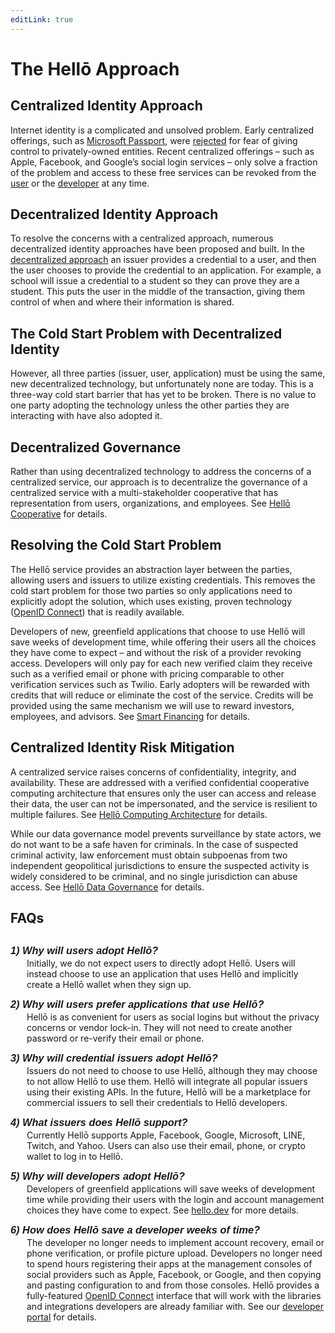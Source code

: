 ```yaml
---
editLink: true
---
```


# The Hellō Approach

## Centralized Identity Approach

Internet identity is a complicated and unsolved problem. Early centralized offerings, such as [Microsoft Passport][1], were [rejected][2] for fear of giving control to privately-owned entities. Recent centralized offerings – such as Apple, Facebook, and Google’s social login services – only solve a fraction of the problem and access to these free services can be revoked from the [user][3] or the [developer][4] at any time.

## Decentralized Identity Approach

To resolve the concerns with a centralized approach, numerous decentralized identity approaches have been proposed and built. In the [decentralized approach](https://www.microsoft.com/en-us/security/business/solutions/decentralized-identity) an issuer provides a credential to a user, and then the user chooses to provide the credential to an application. For example, a school will issue a credential to a student so they can prove they are a student. This puts the user in the middle of the transaction, giving them control of when and where their information is shared. 

## The Cold Start Problem with Decentralized Identity

However, all three parties (issuer, user, application) must be using the same, new decentralized technology, but unfortunately none are today. This is a three-way cold start barrier that has yet to be broken. There is no value to one party adopting the technology unless the other parties they are interacting with have also adopted it.

## Decentralized Governance

Rather than using decentralized technology to address the concerns of a centralized service, our approach is to decentralize the governance of a centralized service with a multi-stakeholder cooperative that has representation from users, organizations, and employees. See [Hellō Cooperative](cooperative) for details.

## Resolving the Cold Start Problem

The Hellō service provides an abstraction layer between the parties, allowing users and issuers to utilize existing credentials. This removes the cold start problem for those two parties so only applications need to explicitly adopt the solution, which uses existing, proven technology ([OpenID Connect][5]) that is readily available.

Developers of new, greenfield applications that choose to use Hellō will save weeks of development time, while offering their users all the choices they have come to expect – and without the risk of a provider revoking access. Developers will only pay for each new verified claim they receive such as a verified email or phone with pricing comparable to other verification services such as Twilio.
Early adopters will be rewarded with credits that will reduce or eliminate the cost of the service. Credits will be provided using the same mechanism we will use to reward investors, employees, and advisors. See [Smart Financing](financing) for details.

## Centralized Identity Risk Mitigation

A centralized service raises concerns of confidentiality, integrity, and availability. These are addressed with a verified confidential cooperative computing architecture that ensures only the user can access and release their data, the user can not be impersonated, and the service is resilient to multiple failures. See [Hellō Computing Architecture](architecture) for details.

While our data governance model prevents surveillance by state actors, we do not want to be a safe haven for criminals. In the case of suspected criminal activity, law enforcement must obtain subpoenas from two independent geopolitical jurisdictions to ensure the suspected activity is widely considered to be criminal, and no single jurisdiction can abuse access. See [Hellō Data Governance](data-governance) for details.

## FAQs
### 1) Why will users adopt Hellō?
Initially, we do not expect users to directly adopt Hellō. Users will instead choose to use an application that uses Hellō and implicitly create a Hellō wallet when they sign up.
### 2) Why will users prefer applications that use Hellō?
Hellō is as convenient for users as social logins but without the privacy concerns or vendor lock-in. They will not need to create another password or re-verify their email or phone.  
### 3) Why will credential issuers adopt Hellō?
Issuers do not need to choose to use Hellō, although they may choose to not allow Hellō to use them. Hellō will integrate all popular issuers using their existing APIs. In the future, Hellō will be a marketplace for commercial issuers to sell their credentials to Hellō developers.
### 4) What issuers does Hellō support?
Currently Hellō supports Apple, Facebook, Google, Microsoft, LINE, Twitch, and Yahoo. Users can also use their email, phone, or crypto wallet to log in to Hellō.
### 5) Why will developers adopt Hellō?
Developers of greenfield applications will save weeks of development time while providing their users with the login and account management choices they have come to expect. See [hello.dev](https://www.hello.dev) for more details.
### 6) How does Hellō save a developer weeks of time?
The developer no longer needs to implement account recovery, email or phone verification, or profile picture upload. Developers no longer need to spend hours registering their apps at the management consoles of social providers such as Apple, Facebook, or Google, and then copying and pasting configuration to and from those consoles.
Hellō provides a fully-featured [OpenID Connect](https://openid.net/connect/) interface that will work with the libraries and integrations developers are already familiar with. See our [developer portal](https://www.hello.dev) for details.

[1]: <https://news.microsoft.com/1999/10/11/microsoft-passport-streamlining-commerce-and-communication-on-the-web/> "Microsoft Passport: Streamlining Commerce and Communication on the Web"
[2]: <https://www.computerworld.com/article/2567539/microsoft-scales-back-passport-plan.html> "Microsoft Scales Back Passport Plan"
[3]: <https://www.kqed.org/news/11851695/facebook-deleted-your-account-good-luck-retrieving-your-data> "Facebook Deleted Your Account? Good Luck Retrieving Your Data"
[4]: <https://www.reuters.com/article/us-apple-epic-games-idCAKBN2602YG> "Fortnite says gamers can no longer use Apple sign-in system"
[5]: <https://en.wikipedia.org/wiki/OpenID> "OpenID entry on Wikipedia"

<style>
    #faqs{
        margin-bottom: 30px !important;
    }
    h3 {
        font-family: sans-serif;
        font-weight: bold !important;
        font-style: italic !important;
        margin-top: 10px !important;
        margin-bottom: -12px !important;
    }
    h3 + p {
        margin-left: 26px !important;
    }
</style>